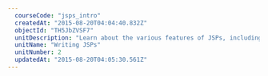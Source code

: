 ```yaml
---
  courseCode: "jsps_intro"
  createdAt: "2015-08-20T04:04:40.832Z"
  objectId: "TH5JbZVSF7"
  unitDescription: "Learn about the various features of JSPs, including scopes and directives. Learn how to implement the MVC pattern with Servlets and JSPs. "
  unitName: "Writing JSPs"
  unitNumber: 2
  updatedAt: "2015-08-20T04:05:30.561Z"
---
```


